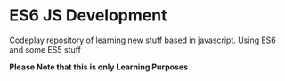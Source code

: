 # ES6 JS Development

Codeplay repository of learning new stuff based in javascript. Using ES6 and some ES5 stuff 

**Please Note that this is only Learning Purposes** 
